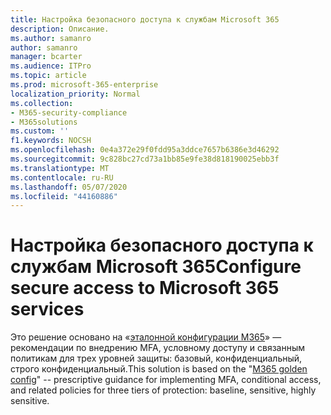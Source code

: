 ```yaml
---
title: Настройка безопасного доступа к службам Microsoft 365
description: Описание.
ms.author: samanro
author: samanro
manager: bcarter
ms.audience: ITPro
ms.topic: article
ms.prod: microsoft-365-enterprise
localization_priority: Normal
ms.collection:
- M365-security-compliance
- M365solutions
ms.custom: ''
f1.keywords: NOCSH
ms.openlocfilehash: 0e4a372e29f0fdd95a3ddce7657b6386e3d46292
ms.sourcegitcommit: 9c828bc27cd73a1bb85e9fe38d818190025ebb3f
ms.translationtype: MT
ms.contentlocale: ru-RU
ms.lasthandoff: 05/07/2020
ms.locfileid: "44160886"
---
```

# <a name="configure-secure-access-to-microsoft-365-services"></a><span data-ttu-id="f25d2-103">Настройка безопасного доступа к службам Microsoft 365</span><span class="sxs-lookup"><span data-stu-id="f25d2-103">Configure secure access to Microsoft 365 services</span></span>

<span data-ttu-id="f25d2-104">Это решение основано на «[эталонной конфигурации M365](https://aka.ms/m365goldenconfig)» — рекомендации по внедрению MFA, условному доступу и связанным политикам для трех уровней защиты: базовый, конфиденциальный, строго конфиденциальный.</span><span class="sxs-lookup"><span data-stu-id="f25d2-104">This solution is based on the "[M365 golden config](https://aka.ms/m365goldenconfig)" -- prescriptive guidance for implementing MFA, conditional access, and related policies for three tiers of protection: baseline, sensitive, highly sensitive.</span></span> 
